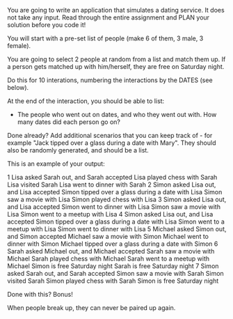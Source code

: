 You are going to write an application that simulates a dating service. It does not take any input.  Read through the entire assignment and PLAN your solution before you code it! 

You will start with a pre-set list of people (make 6 of them, 3 male, 3 female). 

You are going to select 2 people at random from a list and match them up. If a person gets matched up with him/herself, they are free on Saturday night. 

Do this for 10 interations, numbering the interactions by the DATES (see below).

At the end of the interaction, you should be able to list: 
- The people who went out on dates, and who they went out with. How many dates did each person go on?

Done already? 
Add additional scenarios that you can keep track of - for example "Jack tipped over a glass during a date with Mary". They should also be randomly generated, and should be a list.

 

This is an example of your output: 

1 Lisa asked Sarah out, and Sarah accepted
Lisa played chess with Sarah
Lisa visited Sarah
Lisa went to dinner with Sarah
2 Simon asked Lisa out, and Lisa accepted
Simon tipped over a glass during a date with Lisa
Simon saw a movie with Lisa
Simon played chess with Lisa
3 Simon asked Lisa out, and Lisa accepted
Simon went to dinner with Lisa
Simon saw a movie with Lisa
Simon went to a meetup with Lisa
4 Simon asked Lisa out, and Lisa accepted
Simon tipped over a glass during a date with Lisa
Simon went to a meetup with Lisa
Simon went to dinner with Lisa
5 Michael asked Simon out, and Simon accepted
Michael saw a movie with Simon
Michael went to dinner with Simon
Michael tipped over a glass during a date with Simon
6 Sarah asked Michael out, and Michael accepted
Sarah saw a movie with Michael
Sarah played chess with Michael
Sarah went to a meetup with Michael
Simon is free Saturday night
Sarah is free Saturday night
7 Simon asked Sarah out, and Sarah accepted
Simon saw a movie with Sarah
Simon visited Sarah
Simon played chess with Sarah
Simon is free Saturday night

Done with this? Bonus! 

When people break up, they can never be paired up again. 
